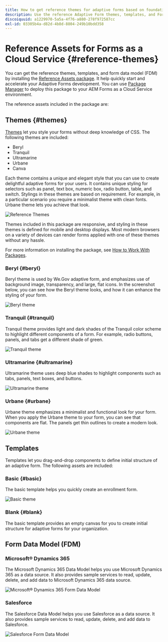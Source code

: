```yaml
---
title: How to get reference themes for adaptive forms based on foundation components?
description: Use the reference Adaptive Form themes, templates, and Form Data models provided to get started quickly.
discoiquuid: a1229970-5a5a-4f76-a880-278f972587cc
exl-id: 03305b4a-d82d-4b8d-8804-249b10bdd358
---
```

# Reference Assets for Forms as a Cloud Service {#reference-themes}

You can get the reference themes, templates, and form data model (FDM) by installing the [Reference Assets package](https://experience.adobe.com/#/downloads/content/software-distribution/en/aemcloud.html?package=/content/software-distribution/en/details.html/content/dam/aemcloud/public/aem-forms-reference-content.ui.content-2.0.0.zip). It help quickly start and accelerate your Adaptive Forms development. You can use [Package Manager](https://experienceleague.adobe.com/docs/experience-manager-cloud-service/content/implementing/developer-tools/package-manager.html) to deploy this package to your AEM Forms as a Cloud Service environment. 

The reference assets included in the package are: 

## Themes {#themes}

[Themes](/help/forms/themes.md) let you style your forms without deep knowledge of CSS. The following themes are included:

* Beryl
* Tranquil
* Ultramarine
* Urbane
* Canva

Each theme contains a unique and elegant style that you can use to create delightful adaptive forms for your users. It contains unique styling for selectors such as panel, text box, numeric box, radio button, table, and switch. Stylings in these themes are based on requirement. For example, in a particular scenario you require a minimalist theme with clean fonts. Urbane theme lets you achieve that look.

![Reference Themes](/help/forms/assets/ref-themes.png)

Themes included in this package are responsive, and styling in these themes is defined for mobile and desktop displays. Most modern browsers on a variety of devices can render forms applied with one of these themes without any hassle.

For more information on installing the package, see [How to Work With Packages](/help/implementing/developing/tools/package-manager.md).

### Beryl {#beryl}

Beryl theme is used by We.Gov adaptive form, and emphasizes use of background image, transparency, and large, flat icons. In the screenshot below, you can see how the Beryl theme looks, and how it can enhance the styling of your form.

![Beryl theme](/help/forms/assets/beryl.png)

<!--[Click to enlarge

](assets/beryl-1.png)-->

<!-- ## Exec {#exec}

Exec theme avoids solid background fills to emphasize form components. Selecting and clicking components changes font colors. In comparison to the default Canvas theme, font color of the text in the selected tab changes to dark blue. Notice how the navigation and submit buttons are different from the Beryl theme.

![Exec theme](/help/forms/assets/exec.png) -->

<!--[Click to enlarge

](assets/exec-1.png)-->

<!-- ## Exec Light {#exec-light}

Exec Light theme uses white space to create a seamless experience. The Next and Submit buttons get a solid fill and 3D shadow. Selected tabs on the left get an arrow instead of double-check marks.

![Exec light theme](/help/forms/assets/exec-light.png) -->

<!--[Click to enlarge

](assets/exec-light-1.png)-->

<!-- ## Liberty {#liberty}

Liberty theme uses a minimalist approach to highlight the important. For example, the font color of the visited tab changes to green. You can only see the bottom-outline of the text box which emulates the look of a paper-based form with lines. The active text box has a black bottom-outline while others get light gray bottom-outline.

![Liberty theme](/help/forms/assets/liberty.png) -->
<!--[Click to enlarge](assets/liberty-1.png)-->

### Tranquil {#tranquil}

Tranquil theme provides light and dark shades of the Tranquil color scheme to highlight different components of a form. For example, radio buttons, panels, and tabs get a different shade of green.

![Tranquil theme](/help/forms/assets/tranquil.png)

<!--[Click to enlarge](assets/tranquil-1.png)-->

### Ultramarine {#ultramarine}

Ultramarine theme uses deep blue shades to highlight components such as tabs, panels, text boxes, and buttons.

![Ultramarine theme](/help/forms/assets/ultramarine.png)
<!--[Click to enlarge](assets/ultramarine-1.png)-->

### Urbane {#urbane}

Urbane theme emphasizes a minimalist and functional look for your form. When you apply the Urbane theme to your form, you can see that components are flat. The panels get thin outlines to create a modern look.

![Urbane theme](/help/forms/assets/urbane.png)
<!--[Click to enlarge](assets/urbane-1.png)-->

<!-- ## U.S. Web Design Standards {#u-s-web-design-standards}

U.S. Web Design Standards theme, as the name suggests, uses typefaces and styles described in the Draft U.S. Web Design Standards site. The web standard is used by federal organizations to create consistent web experiences across federal government websites.

![U.S. Web Design Standards Theme](/help/forms/assets/us-web-standards.png) -->
<!--[Click to enlarge](assets/usgov.png)--> 


## Templates

Templates let you drag-and-drop components to define initial structure of an adaptive form. The following assets are included:

### Basic {#basic}

The basic template helps you quickly create an enrollment form. 

![Basic theme](/help/forms/assets/exec.png)

### Blank {#blank}

The basic template provides an empty canvas for you to create initial structure for adaptive forms for your organization. 

## Form Data Model (FDM)

### Microsoft® Dynamics 365

The Microsoft Dynamics 365 Data Model helps you use Microsoft Dynamics 365 as a data source. It also provides sample services to read, update, delete, and add data to Microsoft Dynamics 365 data source.

![Microsoft® Dynamics 365 Form Data Model](/help/forms/assets/microsoft-dynamic-fdm.png)

### Salesforce

The Salesforce Data Model helps you use Salesforce as a data source. It also provides sample services to read, update, delete, and add data to Salesforce.

![Salesforce Form Data Model](/help/forms/assets/salesforce-fdm.png)
